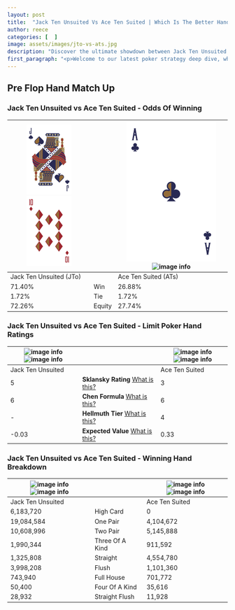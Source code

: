```yaml
---
layout: post
title:  "Jack Ten Unsuited Vs Ace Ten Suited | Which Is The Better Hand In Poker? A Complete Guide"
author: reece
categories: [  ]
image: assets/images/jto-vs-ats.jpg
description: "Discover the ultimate showdown between Jack Ten Unsuited and Ace Ten Suited in poker! Uncover the odds, strategies, and scenarios where one hand triumphs over the other. Get ready to up your poker game with this thrilling analysis."
first_paragraph: "<p>Welcome to our latest poker strategy deep dive, where we're pitting two distinct hands against each other in a high-stakes showdown: Jack Ten Unsuited vs Ace Ten Suited.</p><p>In the dynamic world of poker, every decision counts, and knowing which hand holds the upper hand is key to your success at the table.</p><p>In this article, we'll dissect these two hands, explore the scenarios where one dominates the other, and equip you with the knowledge to make strategic choices that can tip the odds in your favor.</p><p>Get ready to unravel the intriguing dynamics of these poker hands and elevate your game to new heights.</p>"
---
```




[comment]: # (sp0)

## Pre Flop Hand Match Up

<div class="table hand-ratings" markdown="1"> 



### Jack Ten Unsuited vs Ace Ten Suited - Odds Of Winning


    
| ![image info](assets/images/hand1/J.png) ![image info](assets/images/hand1/to.png) |  | ![image info](assets/images/hand2/A.png) ![image info](assets/images/hand2/ts.png) |
| -------- | -------- | -------- |
| Jack Ten Unsuited (JTo) |  | Ace Ten Suited (ATs) |
| 71.40% | Win | 26.88% |
| 1.72% | Tie | 1.72% |
| 72.26% | Equity | 27.74% |




[comment]: # (sp1)



### Jack Ten Unsuited vs Ace Ten Suited - Limit Poker Hand Ratings


    
| ![image info](https://www.riverpairs.com/assets/images/hand1/J.png) ![image info](https://www.riverpairs.com/assets/images/hand1/to.png) |  | ![image info](https://www.riverpairs.com/assets/images/hand2/A.png) ![image info](https://www.riverpairs.com/assets/images/hand2/ts.png) |
| -------- | -------- | -------- |
| Jack Ten Unsuited |  | Ace Ten Suited |
| 5 | **Sklansky Rating** [What is this?](/sklansky-rating-explained) | 3 |
| 6 | **Chen Formula** [What is this?](/chen-formula-explained) | 6 |
| - | **Hellmuth Tier** [What is this?](/Hellmuth-tier-explained) | 4 |
| -0.03 | **Expected Value** [What is this?](/expected-value-explained) | 0.33 |




[comment]: # (sp2)



### Jack Ten Unsuited vs Ace Ten Suited - Winning Hand Breakdown


    
| ![image info](https://www.riverpairs.com/assets/images/hand1/J.png) ![image info](https://www.riverpairs.com/assets/images/hand1/to.png) |  | ![image info](https://www.riverpairs.com/assets/images/hand2/A.png) ![image info](https://www.riverpairs.com/assets/images/hand2/ts.png) |
| -------- | -------- | -------- |
| Jack Ten Unsuited |  | Ace Ten Suited |
| 6,183,720 | High Card | 0 |
| 19,084,584 | One Pair | 4,104,672 |
| 10,608,996 | Two Pair | 5,145,888 |
| 1,990,344 | Three Of A Kind | 911,592 |
| 1,325,808 | Straight | 4,554,780 |
| 3,998,208 | Flush | 1,101,360 |
| 743,940 | Full House | 701,772 |
| 50,400 | Four Of A Kind | 35,616 |
| 28,932 | Straight Flush | 11,928 |




[comment]: # (sp3)



</div>

[comment]: # (sp4)



[comment]: # (sp5)

